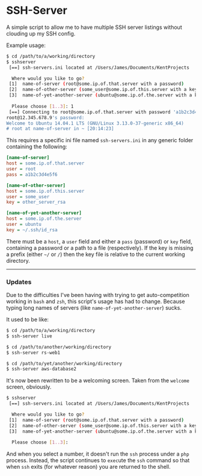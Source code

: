 # SSH-Server

A simple script to allow me to have multiple SSH server listings without clouding up my SSH config.

Example usage:

```sh
$ cd /path/to/a/working/directory
$ sshserver
 [==] ssh-servers.ini located at /Users/James/Documents/KentProjects

  Where would you like to go?
 [1]  name-of-server (root@some.ip.of.that.server with a password)
 [2]  name-of-other-server (some_user@some.ip.of.this.server with a key)
 [3]  name-of-yet-another-server (ubuntu@some.ip.of.the.server with a key)
 
  Please choose [1..3]: 1
 [==] Connecting to root@some.ip.of.that.server with password 'a1b2c3d4e5f6'
root@12.345.678.9's password:
Welcome to Ubuntu 14.04.1 LTS (GNU/Linux 3.13.0-37-generic x86_64)
# root at name-of-server in ~ [20:14:23]
```

This requires a specific ini file named `ssh-servers.ini` in any generic folder containing the following:

```ini
[name-of-server]
host = some.ip.of.that.server
user = root
pass = a1b2c3d4e5f6

[name-of-other-server]
host = some.ip.of.this.server
user = some_user
key = other_server_rsa

[name-of-yet-another-server]
host = some.ip.of.the.server
user = ubuntu
key = ~/.ssh/id_rsa
```

There must be a `host`, a `user` field and either a `pass` (password) or `key` field, containing a password or a path to
a file (respectively). If the key is missing a prefix (either `~/` or `/`) then the key file is relative to the current
working directory.

----

### Updates

Due to the difficulties I've been having with trying to get auto-competition working in `bash` and `zsh`, this script's
usage has had to change. Because typing long names of servers (like `name-of-yet-another-server`) sucks.

It used to be like:

```sh
$ cd /path/to/a/working/directory
$ ssh-server live
```

```sh
$ cd /path/to/another/working/directory
$ ssh-server rs-web1
```

```sh
$ cd /path/to/yet/another/working/directory
$ ssh-server aws-database2
```

It's now been rewritten to be a welcoming screen. Taken from the `welcome` screen, obviously.

```sh
$ sshserver
 [==] ssh-servers.ini located at /Users/James/Documents/KentProjects

  Where would you like to go?
 [1]  name-of-server (root@some.ip.of.that.server with a password)
 [2]  name-of-other-server (some_user@some.ip.of.this.server with a key)
 [3]  name-of-yet-another-server (ubuntu@some.ip.of.the.server with a key)
 
  Please choose [1..3]: 
```

And when you select a number, it doesn't run the `ssh` process under a `php` process. Instead, the script continues to
`exec`ute the `ssh` command so that when `ssh` exits (for whatever reason) you are returned to the shell.